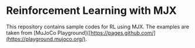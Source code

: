 # Reinforcement Learning with MJX
This repository contains sample codes for RL using MJX. The examples are taken from [MuJoCo Playground]([https://pages.github.com/](https://playground.mujoco.org/).
